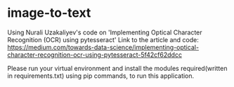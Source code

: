 # image-to-text
Using Nurali Uzakaliyev's code on 'Implementing Optical Character Recognition (OCR) using pytesseract'
Link to the article and code: https://medium.com/towards-data-science/implementing-optical-character-recognition-ocr-using-pytesseract-5f42cf62ddcc

Please run your virtual environment and install the modules required(written in requirements.txt) using pip commands, to run this application.
